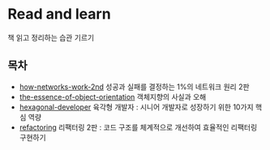 Read and learn
===

책 읽고 정리하는 습관 기르기

## 목차

- [how-networks-work-2nd](https://github.com/dbgusrb12/read-and-learn/tree/master/how-networks-work) 성공과 실패를 결정하는 1%의 네트워크 원리 2판
- [the-essence-of-object-orientation](https://github.com/dbgusrb12/read-and-learn/tree/master/the-essence-of-object-orientation) 객체지향의 사실과 오해
- [hexagonal-developer](https://github.com/dbgusrb12/read-and-learn/tree/master/hexagonal-developer) 육각형 개발자 : 시니어 개발자로 성장하기 위한 10가지 핵심 역량 
- [refactoring](https://github.com/dbgusrb12/read-and-learn/tree/master/refactoring) 리팩터링 2판 : 코드 구조를 체계적으로 개선하여 효율적인 리팩터링 구현하기 